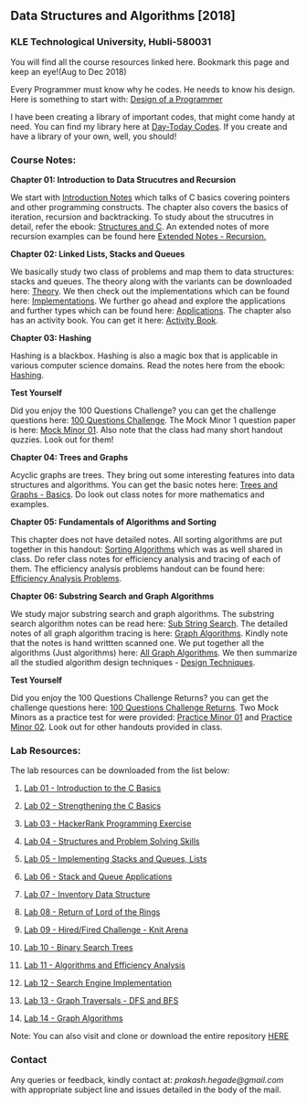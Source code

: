 ## Data Structures and Algorithms [2018]
### KLE Technological University, Hubli-580031
You will find all the course resources linked here. Bookmark this page and keep an eye!(Aug to Dec 2018)

Every Programmer must know why he codes. He needs to know his design. Here is something to start with:
[Design of a Programmer](https://www.smashwords.com/books/view/639609)

I have been creating a library of important codes, that might come handy at need. You can find my library here at [Day-Today Codes](https://github.com/prakashbh/day-today-codes). If you create and have a library of your own, well, you should!

### Course Notes:
**Chapter 01: Introduction to Data Strucutres and Recursion**

We start with [Introduction Notes](https://github.com/prakashbh/dsa-2018/blob/master/course-notes/1-intro-to-ds-recursion.pdf) which talks of C basics covering pointers and other programming constructs. The chapter also covers the basics of iteration, recursion and backtracking. To study about the strucutres in detail, refer the ebook: [Structures and C](https://www.smashwords.com/books/view/644937). An extended notes of more recursion examples can be found here [Extended Notes  - Recursion.](https://github.com/prakashbh/dsa-2018/blob/master/course-notes/1-recursion-examples.pdf)

**Chapter 02: Linked Lists, Stacks and Queues**

We basically study two class of problems and map them to data structures: stacks and queues. The theory along with the variants can be downloaded here: [Theory](https://github.com/prakashbh/dsa-2018/blob/master/course-notes/2-lists-stack-queue-theory.pdf). We then check out the implementations which can be found here: [Implementations](https://github.com/prakashbh/dsa-2018/blob/master/course-notes/2-stacks-queues-lists-implementation.pdf). We further go ahead and explore the applications and further types which can be found here: [Applications](https://github.com/prakashbh/dsa-2018/blob/master/course-notes/2-stacks-queues-lists-continued.pdf). The chapter also has an activity book. You can get it here: [Activity Book](https://github.com/prakashbh/dsa-2018/blob/master/course-notes/2-stacks-queues-lists-activity-book.pdf).

**Chapter 03: Hashing**

Hashing is a blackbox. Hashing is also a magic box that is applicable in various computer science domains. Read the notes here from the ebook: [Hashing](https://www.smashwords.com/books/view/737188).


**Test Yourself**

Did you enjoy the 100 Questions Challenge? you can get the challenge questions here: [100 Questions Challenge](https://github.com/prakashbh/dsa-2018/blob/master/course-notes/100-questions-challenge-2018.pdf). The Mock Minor 1 question paper is here: [Mock Minor 01](https://github.com/prakashbh/dsa-2018/blob/master/course-notes/mock-minor-01.pdf). Also note that the class had many short handout quzzies. Look out for them!


**Chapter 04: Trees and Graphs**

Acyclic graphs are trees. They bring out some interesting features into data structures and algorithms. You can get the basic notes here: [Trees and Graphs - Basics](https://github.com/prakashbh/dsa-2018/blob/master/course-notes/4-trees-and-graphs.pdf). Do look out class notes for more mathematics and examples.  

**Chapter 05: Fundamentals of Algorithms and Sorting**

This chapter does not have detailed notes. All sorting algorithms are put together in this handout: [Sorting Algorithms](https://github.com/prakashbh/dsa-2018/blob/master/course-notes/sorting-algorithms.pdf) which was as well shared in class. Do refer class notes for efficiency analysis and tracing of each of them. The efficiency analysis problems handout can be found here: [Efficiency Analysis Problems](https://github.com/prakashbh/dsa-2018/blob/master/course-notes/5-efficiency-analysis-problems.pdf).

**Chapter 06: Substring Search and Graph Algorithms**

We study major substring search and graph algorithms. The substring search algorithm notes can be read here: [Sub String Search](https://github.com/prakashbh/dsa-2018/blob/master/course-notes/6-sub-string-search-algorithms.pdf). The detailed notes of all graph algorithm tracing is here: [Graph Algorithms](https://github.com/prakashbh/dsa-2018/blob/master/course-notes/6-graph-algorithms.pdf). Kindly note that the notes is hand writtten scanned one. We put together all the algorithms (Just algorithms) here: [All Graph Algorithms](https://github.com/prakashbh/dsa-2018/blob/master/course-notes/6-all-graph-algorithms.pdf). We then summarize all the studied algorithm design techniques - [Design Techniques](https://github.com/prakashbh/dsa-2018/blob/master/course-notes/6-algorithm-design-techniques.pdf).


**Test Yourself**

Did you enjoy the 100 Questions Challenge Returns? you can get the challenge questions here: [100 Questions Challenge Returns](https://github.com/prakashbh/dsa-2018/blob/master/course-notes/100-question-challenge-returns-2018.pdf). Two Mock Minors as a practice test for were provided: [Practice Minor 01](https://github.com/prakashbh/dsa-2018/blob/master/course-notes/mock-minor-02.pdf) and [Practice Minor 02](https://github.com/prakashbh/dsa-2018/blob/master/course-notes/minor2-just-like-that.pdf). Look out for other handouts provided in class. 


### Lab Resources:

The lab resources can be downloaded from the list below: 

1. [Lab 01 - Introduction to the C Basics](https://github.com/prakashbh/dsa-2018/tree/master/labs/lab01)

2. [Lab 02 - Strengthening the C Basics](https://github.com/prakashbh/dsa-2018/tree/master/labs/lab02)

3. [Lab 03 - HackerRank Programming Exercise](https://www.hackerrank.com/dsa-lab-03-2018-d-div)

4. [Lab 04 - Structures and Problem Solving Skills](https://github.com/prakashbh/dsa-2018/tree/master/labs/lab04)

5. [Lab 05 - Implementing Stacks and Queues, Lists](https://github.com/prakashbh/dsa-2018/tree/master/labs/lab05)

6. [Lab 06 - Stack and Queue Applications](https://github.com/prakashbh/dsa-2018/tree/master/labs/lab06)

7. [Lab 07 - Inventory Data Structure](https://github.com/prakashbh/inventory-data-structure)

8. [Lab 08 - Return of Lord of the Rings](https://github.com/prakashbh/dsa-2018/tree/master/labs/lab08)

9. [Lab 09 - Hired/Fired Challenge - Knit Arena](https://www.knitarena.com/activities)

10. [Lab 10 - Binary Search Trees](https://github.com/prakashbh/dsa-2018/tree/master/labs/lab10)

11. [Lab 11 - Algorithms and Efficiency Analysis]()

12. [Lab 12 - Search Engine Implementation](https://github.com/prakashbh/dsa-2018/tree/master/labs/lab12)

13. [Lab 13 - Graph Traversals - DFS and BFS]()

14. [Lab 14 - Graph Algorithms]()



Note: You can also visit and clone or download the entire repository [HERE](https://github.com/prakashbh/dsa-2018)


### Contact

Any queries or feedback, kindly contact at: _prakash.hegade@gmail.com_ with appropriate subject line and issues detailed in the body of the mail.
